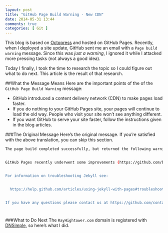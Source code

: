 ```yaml
---
layout: post
title: "GitHub Page Build Warning - New CDN"
date: 2014-05-31 13:44
comments: true
categories: [ Git ]
---
```

This blog is based on [Octopress](http://octopress.org/) and hosted on GitHub Pages. Recently, when I deployed a site update, GitHub sent me an email with a `Page build warning` message. Since this was _just a warning_, I ignored it while I attacked more pressing tasks (not always a good idea).

Today I finally, I took the time to research the topic so I could figure out what to do next. This article is the result of that research.
<!--more-->
##What the Message Means
Here are the important points of the of the `GitHub Page Build Warning` message:

* GitHub introduced a content delivery network (CDN) to make pages load faster.
* If you do nothing to your GitHub Pages site, your pages will continue to load the old way. People who visit your site won’t see anything different.
* If you want GitHub to serve your site faster, follow the instructions given in the blog articles.

###The Original Message
Here’s the original message. If you’re satisfied with the above translation, you can skip this section.

```bash
The page build completed successfully, but returned the following warning:


GitHub Pages recently underwent some improvements (https://github.com/blog/1715-faster-more-awesome-github-pages) to make your site faster and more awesome, but we've noticed that rayhightower.com isn't properly configured to take advantage of these new features. While your site will continue to work just fine, updating your domain's configuration offers some additional speed and performance benefits. Instructions on updating your site's IP address can be found at https://help.github.com/articles/setting-up-a-custom-domain-with-github-pages#step-2-configure-dns-records, and of course, you can always get in touch with a human at support@github.com. For the more technical minded folks who want to skip the help docs: your site's DNS records are pointed to a deprecated IP address.


For information on troubleshooting Jekyll see:


  https://help.github.com/articles/using-jekyll-with-pages#troubleshooting


If you have any questions please contact us at https://github.com/contact.

```

#
###What to Do Next
The `RayHightower.com` domain is registered with [DNSimple](http://dnsimple.com), so here’s what I did.


